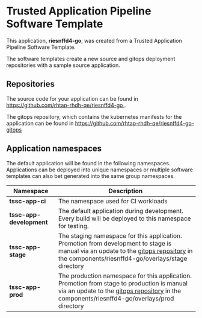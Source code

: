 # Trusted Application Pipeline Software Template

This application, **riesnffd4-go**, was created from a Trusted Application Pipeline Software Template.

The software templates create a new source and gitops deployment repositories with a sample source application. 

## Repositories

The source code for your application can be found in [https://github.com/rhtap-rhdh-qe/riesnffd4-go ](https://github.com/rhtap-rhdh-qe/riesnffd4-go ).
 
The gitops repository, which contains the kubernetes manifests for the application can be found in 
[https://github.com/rhtap-rhdh-qe/riesnffd4-go-gitops ](https://github.com/rhtap-rhdh-qe/riesnffd4-go-gitops ) 

## Application namespaces 

The default application will be found in the following namespaces. Applications can be deployed into unique namespaces or multiple software templates can also bet generated into the same group namespaces.  

|  Namespace   |  Description   |  
| -------- | -------- |
| **tssc-app-ci** | The namespace used for CI workloads |
| **tssc-app-development** | The default application during development. Every build will be deployed to this namespace for testing. |
| **tssc-app-stage** | The staging namespace for this application. Promotion from development to stage is manual via an update to the [gitops repository](https://github.com/rhtap-rhdh-qe/riesnffd4-go-gitops ) in the components/riesnffd4-go/overlays/stage directory |
| **tssc-app-prod** | The production namespace for this application. Promotion from stage to production is manual via an update to the [gitops repository](https://github.com/rhtap-rhdh-qe/riesnffd4-go-gitops ) in the components/riesnffd4-go/overlays/prod directory |